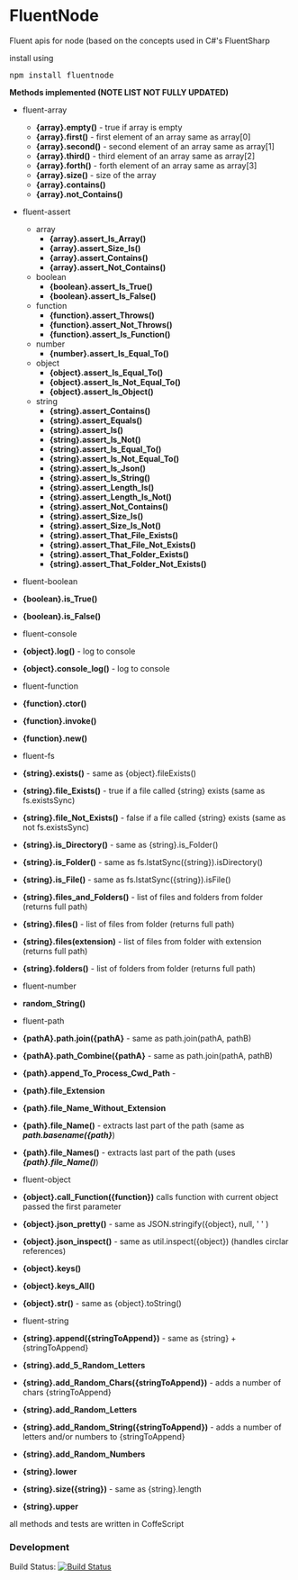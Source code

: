 FluentNode
==========

Fluent apis for node (based on the concepts used in C#'s FluentSharp

install using
<pre>npm install fluentnode</pre>

**Methods implemented (NOTE LIST NOT FULLY UPDATED)**

* fluent-array
    * **{array}.empty()**  - true if array is empty
    * **{array}.first()**  - first element of an array same as array[0]
    * **{array}.second()** - second element of an array same as array[1]
    * **{array}.third()**  - third element of an array same as array[2]
    * **{array}.forth()**  - forth element of an array same as array[3]
    * **{array}.size()**   - size  of the array
    * **{array}.contains()**
    * **{array}.not_Contains()**

* fluent-assert
    * array
        * **{array}.assert_Is_Array()**
        * **{array}.assert_Size_Is()**
        * **{array}.assert_Contains()**
        * **{array}.assert_Not_Contains()**
    * boolean
        * **{boolean}.assert_Is_True()**
        * **{boolean}.assert_Is_False()**
    * function
        * **{function}.assert_Throws()**
        * **{function}.assert_Not_Throws()**
        * **{function}.assert_Is_Function()**
    * number
        * **{number}.assert_Is_Equal_To()**
    * object
        * **{object}.assert_Is_Equal_To()**
        * **{object}.assert_Is_Not_Equal_To()**
        * **{object}.assert_Is_Object()**
    * string
        * **{string}.assert_Contains()**
        * **{string}.assert_Equals()**
        * **{string}.assert_Is()**
        * **{string}.assert_Is_Not()**
        * **{string}.assert_Is_Equal_To()**
        * **{string}.assert_Is_Not_Equal_To()**
        * **{string}.assert_Is_Json()**
        * **{string}.assert_Is_String()**
        * **{string}.assert_Length_Is()**
        * **{string}.assert_Length_Is_Not()**
        * **{string}.assert_Not_Contains()**
        * **{string}.assert_Size_Is()**
        * **{string}.assert_Size_Is_Not()**
        * **{string}.assert_That_File_Exists()**
        * **{string}.assert_That_File_Not_Exists()**
        * **{string}.assert_That_Folder_Exists()**
        * **{string}.assert_That_Folder_Not_Exists()**
        
* fluent-boolean
 * **{boolean}.is_True()**
 * **{boolean}.is_False()**

* fluent-console
 * **{object}.log()**          - log to console
 * **{object}.console_log()**  - log to console

* fluent-function
 * **{function}.ctor()**
 * **{function}.invoke()**
 * **{function}.new()**
 
* fluent-fs
 * **{string}.exists()**            - same as {object}.fileExists()
 * **{string}.file_Exists()**       - true if a file called {string} exists (same as fs.existsSync)
 * **{string}.file_Not_Exists()**   - false if a file called {string} exists (same as not fs.existsSync)
 * **{string}.is_Directory()**      - same as {string}.is_Folder()
 * **{string}.is_Folder()**         - same as fs.lstatSync({string}).isDirectory()
 * **{string}.is_File()**           - same as fs.lstatSync({string}).isFile()
 * **{string}.files_and_Folders()** - list of files and folders from folder (returns full path)
 * **{string}.files()**             - list of files from folder (returns full path)
 * **{string}.files(extension)**    - list of files from folder with extension (returns full path)
 * **{string}.folders()**           - list of folders from folder (returns full path)

* fluent-number
 * **random_String()**

* fluent-path
 * **{pathA}.path.join({pathA}**   - same as path.join(pathA, pathB)
 * **{pathA}.path_Combine({pathA}** - same as path.join(pathA, pathB)
 * **{path}.append_To_Process_Cwd_Path** -
 * **{path}.file_Extension**
 * **{path}.file_Name_Without_Extension**
 * **{path}.file_Name()** - extracts last part of the path (same as ***path.basename({path}***)
 * **{path}.file_Names()** - extracts last part of the path (uses ***{path}.file_Name()***)

* fluent-object
 * **{object}.call_Function({function})** calls function with current object passed the first parameter
 * **{object}.json_pretty()**  - same as JSON.stringify({object}, null, ' ' )
 * **{object}.json_inspect()** - same as util.inspect({object})   (handles circlar references)
 * **{object}.keys()**
 * **{object}.keys_All()**
 * **{object}.str()**          - same as {object}.toString()
 
 * fluent-string
 * **{string}.append({stringToAppend})**              - same as {string} + {stringToAppend}
 * **{string}.add_5_Random_Letters**
 * **{string}.add_Random_Chars({stringToAppend})**    - adds a number of chars {stringToAppend}
 * **{string}.add_Random_Letters**
 * **{string}.add_Random_String({stringToAppend})**   - adds a number of letters and/or numbers to {stringToAppend}
 * **{string}.add_Random_Numbers**
 * **{string}.lower**
 * **{string}.size({string})**                        - same as {string}.length
 * **{string}.upper**

all methods and tests are written in CoffeScript

### Development

Build Status: [![Build Status](https://travis-ci.org/o2platform/fluentnode.svg?branch=master)](https://travis-ci.org/o2platform/fluentnode)

